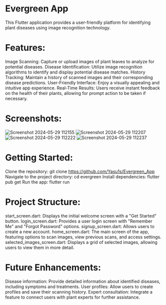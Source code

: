 # Evergreen App

This Flutter application provides a user-friendly platform for identifying plant diseases using image recognition technology.

# Features:
Image Scanning: Capture or upload images of plant leaves to analyze for potential diseases.
Disease Identification: Utilize image recognition algorithms to identify and display potential disease matches.
History Tracking: Maintain a history of scanned images and their corresponding disease predictions.
User-Friendly Interface: Enjoy a visually appealing and intuitive app experience.
Real-Time Results: Users receive instant feedback on the health of their plants, allowing for prompt action to be taken if necessary.

# Screenshots:
![Screenshot 2024-05-29 112155](https://github.com/Yasu1s/Evergreen_App/assets/134012077/94b31396-744f-4474-942b-1fc37719d297)
![Screenshot 2024-05-29 112207](https://github.com/Yasu1s/Evergreen_App/assets/134012077/94a7a337-3871-4764-9bce-0543bf0975ce)
![Screenshot 2024-05-29 112222](https://github.com/Yasu1s/Evergreen_App/assets/134012077/ab8793fb-271e-4b79-b7bf-c695af9bf638)
![Screenshot 2024-05-29 112237](https://github.com/Yasu1s/Evergreen_App/assets/134012077/184f5e63-e03d-4e48-987a-74277aca9880)

# Getting Started:
Clone the repository: git clone https://github.com/Yasu1s/Evergreen_App
Navigate to the project directory: cd evergreen
Install dependencies: flutter pub get
Run the app: flutter run

# Project Structure:
start_screen.dart: Displays the initial welcome screen with a "Get Started" button.
login_screen.dart: Provides a user login screen with "Remember Me" and "Forgot Password" options.
signup_screen.dart: Allows users to create a new account.
home_screen.dart: The main screen of the app, featuring options to scan images, view previous scans, and access settings.
selected_images_screen.dart: Displays a grid of selected images, allowing users to view them in more detail.

# Future Enhancements:
Disease information: Provide detailed information about identified diseases, including symptoms and treatments.
User profiles: Allow users to create profiles and save their scanning history.
Expert consultation: Integrate a feature to connect users with plant experts for further assistance.
